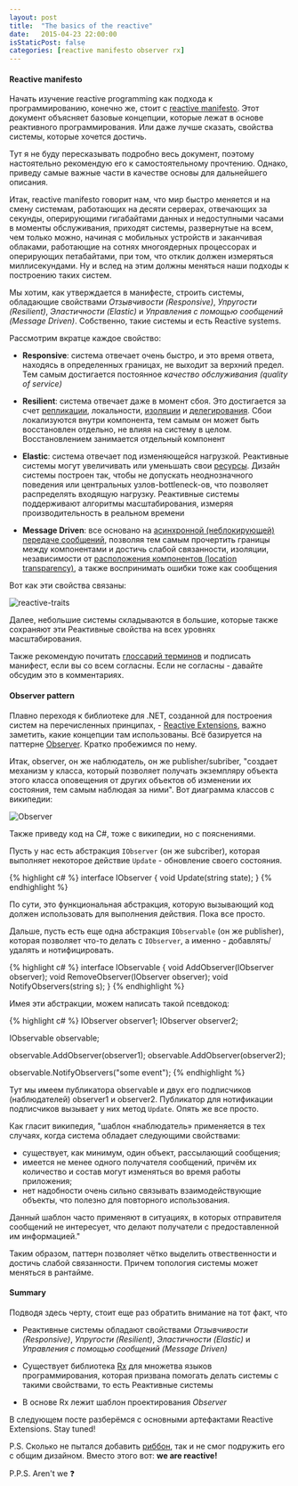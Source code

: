 ```yaml
---
layout: post
title:  "The basics of the reactive"
date:   2015-04-23 22:00:00
isStaticPost: false
categories: [reactive manifesto observer rx]
---
```


#### Reactive manifesto

Начать изучение reactive programming как подхода к программированию, конечно же, стоит с [reactive manifesto](http://www.reactivemanifesto.org/). Этот документ объясняет базовые концепции, которые лежат в основе реактивного программирования. Или даже лучше сказать, свойства системы, которые хочется достичь.

Тут я не буду пересказывать подробно весь документ, поэтому настоятельно рекомендую его к самостоятельному прочтению. Однако, приведу самые важные части в качестве основы для дальнейшего описания.

Итак, reactive manifesto говорит нам, что мир быстро меняется и на смену системам, работающих на десяти серверах, отвечающих за секунды, оперирующими гигабайтами данных и недоступными часами в моменты обслуживания, приходят системы, развернутые на всем, чем только можно, начиная с мобильных устройств и заканчивая облаками, работающие на сотнях многоядерных процессорах и оперирующих петабайтами, при том, что отклик должен измеряться миллисекундами. Ну и вслед на этим должны меняться наши подходы к построению таких систем. 

Мы хотим, как утверждается в манифесте, строить системы, обладающие свойствами *Отзывчивости (Responsive)*, *Упругости (Resilient)*, *Эластичности (Elastic)* и *Управления с помощью сообщений (Message Driven)*. Собственно, такие системы и есть Reactive systems.

Рассмотрим вкратце каждое свойство:

* **Responsive**: система отвечает очень быстро, и это время ответа, находясь в определенных границах, не выходит за верхний предел. Тем самым достигается постоянное *качество обслуживания (quality of service)*

* **Resilient**: система отвечает даже в момент сбоя. Это достигается за счет [репликации](http://www.reactivemanifesto.org/glossary#Replication), локальности, [изоляции](http://www.reactivemanifesto.org/glossary#Isolation) и [делегирования](http://www.reactivemanifesto.org/glossary#Delegation). Сбои локализуются внутри компонента, тем самым он может быть восстановлен отдельно, не влияя на систему в целом. Восстановлением занимается отдельный компонент

* **Elastic**: система отвечает под изменяющейся нагрузкой. Реактивные системы могут увеличивать или уменьшать свои [ресурсы](http://www.reactivemanifesto.org/glossary#Resource). Дизайн системы построен так, чтобы не допускать неоднозначного поведения или центральных узлов-bottleneck-ов, что позволяет распределять входящую нагрузку. Реактивные системы поддерживают алгоритмы масштабирования, измеряя производительность в реальном времени

* **Message Driven**: все основано на [асинхронной (неблокирующей)](http://www.reactivemanifesto.org/glossary#Asynchronous) [передаче сообщений](http://www.reactivemanifesto.org/glossary#Message-Driven), позволяя тем самым прочертить границы между компонентами и достичь слабой связанности, изоляции, независимости от [расположения компонентов (location transparency)](http://www.reactivemanifesto.org/glossary#Location-Transparency), а также воспринимать ошибки тоже как сообщения

Вот как эти свойства связаны:

![reactive-traits](http://www.reactivemanifesto.org/images/reactive-traits.svg)

Далее, небольшие системы складываются в большие, которые также сохраняют эти Реактивные свойства на всех уровнях масштабирования. 

Также рекомендую почитать [глоссарий терминов](http://www.reactivemanifesto.org/glossary) и подписать манифест, если вы со всем согласны. Если не согласны - давайте обсудим это в комментариях.

#### Observer pattern

Плавно переходя к библиотеке для .NET, созданной для построения систем на перечисленных принципах, - [Reactive Extensions](https://github.com/ReactiveX/Rx.NET), важно заметить, какие концепции там использованы. Всё базируется на паттерне [Observer](https://ru.wikipedia.org/wiki/%D0%9D%D0%B0%D0%B1%D0%BB%D1%8E%D0%B4%D0%B0%D1%82%D0%B5%D0%BB%D1%8C_(%D1%88%D0%B0%D0%B1%D0%BB%D0%BE%D0%BD_%D0%BF%D1%80%D0%BE%D0%B5%D0%BA%D1%82%D0%B8%D1%80%D0%BE%D0%B2%D0%B0%D0%BD%D0%B8%D1%8F)). Кратко пробежимся по нему.

Итак, observer, он же наблюдатель, он же publisher/subriber, "создает механизм у класса, который позволяет получать экземпляру объекта этого класса оповещения от других объектов об изменении их состояния, тем самым наблюдая за ними". Вот диаграмма классов с википедии:

![Observer](https://upload.wikimedia.org/wikipedia/ru/d/d3/Observer.png)

Также приведу код на C#, тоже с википедии, но с пояснениями.

Пусть у нас есть абстракция `IObserver` (он же subcriber), которая выполняет некоторое действие `Update` - обновление своего состояния.

{% highlight c# %}
interface IObserver 
{
    void Update(string state);
}
{% endhighlight %}

По сути, это функциональная абстракция, которую вызывающий код должен использовать для выполнения действия. Пока все просто.

Дальше, пусть есть еще одна абстракция `IObservable` (он же publisher), которая позволяет что-то делать с `IObserver`, а именно - добавлять/удалять и нотифицировать.

{% highlight c# %}
interface IObservable
{
    void AddObserver(IObserver observer);
    void RemoveObserver(IObserver observer);
    void NotifyObservers(string s);
}
{% endhighlight %}

Имея эти абстракции, можем написать такой псевдокод:

{% highlight c# %}
IObserver observer1;
IObserver observer2;

IObservable observable;

observable.AddObserver(observer1);
observable.AddObserver(observer2);

observable.NotifyObservers("some event");
{% endhighlight %}

Тут мы имеем публикатора observable и двух его подписчиков (наблюдателей) observer1 и observer2. Публикатор для нотификации подписчиков вызывает у них метод `Update`. Опять же все просто.

Как гласит википедия, "шаблон «наблюдатель» применяется в тех случаях, когда система обладает следующими свойствами:

* существует, как минимум, один объект, рассылающий сообщения;
* имеется не менее одного получателя сообщений, причём их количество и состав могут изменяться во время работы приложения;
* нет надобности очень сильно связывать взаимодействующие объекты, что полезно для повторного использования.

Данный шаблон часто применяют в ситуациях, в которых отправителя сообщений не интересует, что делают получатели с предоставленной им информацией."

Таким образом, паттерн позволяет чётко выделить отвественности и достичь слабой связанности. Причем топология системы может меняться в рантайме.

#### Summary

Подводя здесь черту, стоит еще раз обратить внимание на тот факт, что 

* Реактивные системы обладают свойствами *Отзывчивости (Responsive)*, *Упругости (Resilient)*, *Эластичности (Elastic)* и *Управления с помощью сообщений (Message Driven)*

* Существует библиотека [Rx](https://github.com/ReactiveX) для множетва языков программирования, которая призвана помогать делать системы с такими свойствами, то есть Реактивные системы

* В основе Rx лежит шаблон проектирования *Observer*

В следующем посте разберёмся с основными артефактами Reactive Extensions. Stay tuned!

P.S. Сколько не пытался добавить [риббон](http://www.reactivemanifesto.org/ribbons), так и не смог подружить его с общим дизайном. Вместо этого вот: **we are reactive!**

P.P.S. Aren't we :question:
